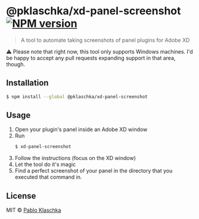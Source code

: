 # @pklaschka/xd-panel-screenshot [![NPM version](https://badge.fury.io/js/%40pklaschka%2Fxd-panel-screenshot.svg)](https://npmjs.org/package/@pklaschka/xd-panel-screenshot)

> A tool to automate taking screenshots of panel plugins for Adobe XD

:warning: Please note that right now, this tool only supports Windows machines.
I'd be happy to accept any pull requests expanding support in that area, though.

## Installation

```sh
$ npm install --global @pklaschka/xd-panel-screenshot
```

## Usage

1. Open your plugin's panel inside an Adobe XD window
2. Run
   ```sh
   $ xd-panel-screenshot
   ```
3. Follow the instructions (focus on the XD window)
4. Let the tool do it's magic
5. Find a perfect screenshot of your panel in the directory that you executed
   that command in.

## License

MIT © [Pablo Klaschka](https://github.com/pklaschka)
